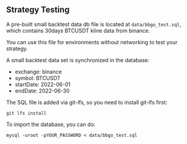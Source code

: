 ## Strategy Testing

A pre-built small backtest data db file is located at `data/bbgo_test.sql`, which contains 30days BTCUSDT kline data from binance.

You can use this file for environments without networking to test your strategy.

A small backtest data set is synchronized in the database:

- exchange: binance
- symbol: BTCUSDT
- startDate: 2022-06-01
- endDate: 2022-06-30

The SQL file is added via git-lfs, so you need to install git-lfs first:

```shell
git lfs install
```

To import the database, you can do:

```shell
mysql -uroot -pYOUR_PASSWORD < data/bbgo_test.sql
```
